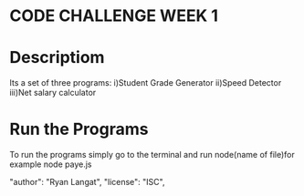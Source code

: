 # CODE CHALLENGE WEEK 1


# Descriptiom
Its a set of three programs:
i)Student Grade Generator
ii)Speed Detector
iii)Net salary calculator


# Run the Programs
To run the programs simply go to the terminal and run node(name of file)for example node paye.js

 "author": "Ryan Langat",
  "license": "ISC",